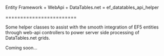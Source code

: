 Entity Framework + WebApi + DataTables.net = ef_datatables_api_helper

========================

Some helper classes to assist with the smooth integration of EF5 entities through web-api controllers to power server side processing of DataTables.net grids. 

Coming soon...
